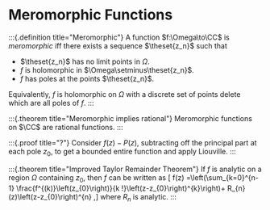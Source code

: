 # Meromorphic Functions

:::{.definition title="Meromorphic"}
A function $f:\Omega\to\CC$ is *meromorphic* iff there exists a sequence $\theset{z_n}$ such that

- $\theset{z_n}$ has no limit points in $\Omega$.
- $f$ is holomorphic in $\Omega\setminus\theset{z_n}$.
- $f$ has poles at the points $\theset{z_n}$.

Equivalently, $f$ is holomorphic on $\Omega$ with a discrete set of points delete which are all poles of $f$.
:::

:::{.theorem title="Meromorphic implies rational"}
Meromorphic functions on $\CC$ are rational functions.
:::

:::{.proof title="?"}
Consider $f(z) - P(z)$, subtracting off the principal part at each pole $z_0$, to get a bounded entire function and apply Liouville.
:::

:::{.theorem title="Improved Taylor Remainder Theorem"}
If $f$ is analytic on a region $\Omega$ containing $z_0$, then $f$ can be written as
\[
f(z)
=\left(\sum_{k=0}^{n-1} \frac{f^{(k)}\left(z_{0}\right)}{k !}\left(z-z_{0}\right)^{k}\right)+ 
R_{n}(z)\left(z-z_{0}\right)^{n}
,\]
where $R_n$ is analytic.
:::
